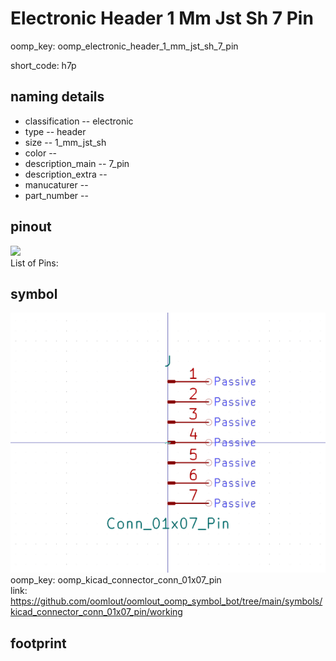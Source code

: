 # Electronic Header 1 Mm Jst Sh 7 Pin
oomp_key: oomp_electronic_header_1_mm_jst_sh_7_pin  

short_code: h7p
## naming details
* classification -- electronic
* type -- header
* size -- 1_mm_jst_sh
* color -- 
* description_main -- 7_pin
* description_extra -- 
* manucaturer -- 
* part_number -- 
## pinout
![](working_pinout_600.png)  
List of Pins:

## symbol

![](symbol/0/working/working_600.png)  
oomp_key: oomp_kicad_connector_conn_01x07_pin  
link: https://github.com/oomlout/oomlout_oomp_symbol_bot/tree/main/symbols/kicad_connector_conn_01x07_pin/working  


## footprint
